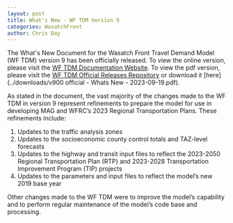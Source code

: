 ```yaml
---
layout: post
title: What's New - WF TDM Version 9
categories: WasatchFront
author: Chris Day
---
```


The What's New Document for the Wasatch Front Travel Demand Model (WF TDM) version 9 has been officially released. To view the online version, please visit the [WF TDM Documentation Website](https://wfrc.org/wftdm-docs). To view the pdf version, please visit the [WF TDM Official Releases Repository](https://github.com/WFRCAnalytics/WF-TDM-Official-Releases/blob/main/_notes/v900%20official%20-%20Whats%20New%20-%202023-09-19.pdf) or download it [here](../downloads/v900 official - Whats New - 2023-09-19.pdf). 

As stated in the document, the vast majority of the changes made to the WF TDM in version 9 represent refinements to prepare the model for use in developing MAG and WFRC’s 2023 Regional Transportation Plans. These refinements include:

 1. Updates to the traffic analysis zones
 2. Updates to the socioeconomic county control totals and TAZ-level forecasts
 3. Updates to the highway and transit input files to reflect the 2023-2050 Regional Transportation Plan (RTP) and 2023-2028 Transportation Improvement Program (TIP) projects
 4. Updates to the parameters and input files to reflect the model’s new 2019 base year

Other changes made to the WF TDM were to improve the model’s capability and to perform regular maintenance of the model’s code base and processing.
